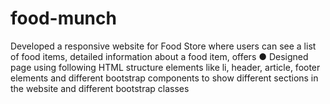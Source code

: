# food-munch
Developed a responsive website for Food Store where users can see a list of food items, detailed information about a food item, offers ● Designed page using following HTML structure elements like li, header, article, footer elements and different bootstrap components to show different sections in the website and different bootstrap classes 
